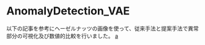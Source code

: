 # AnomalyDetection_VAE
以下の記事を参考にヘーゼルナッツの画像を使って、従来手法と提案手法で異常部分の可視化及び数値的比較を行いました。
[a](https://qiita.com/shinmura0/items/811d01384e20bfd1e035)

